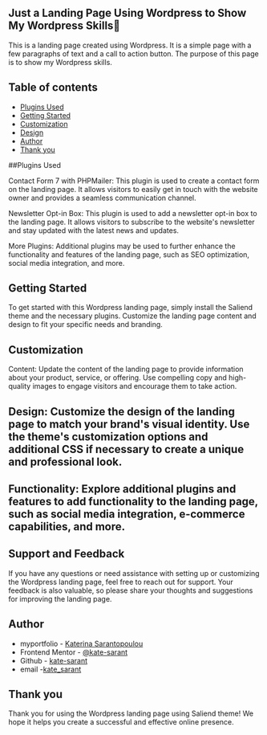 ## Just a Landing Page Using Wordpress to Show My Wordpress Skills🚀️
This is a landing page created using Wordpress. It is a simple page with a few paragraphs of text and a call to action button. The purpose of this page is to show my Wordpress skills.

## Table of contents


- [Plugins Used](#Plugins_Used)
- [Getting Started](#Getting_Started)
- [Customization](#Customization)
- [Design](#Design)
- [Author](#author)
- [Thank you](#Thank_you)


##Plugins Used

Contact Form 7 with PHPMailer: This plugin is used to create a contact form on the landing page. It allows visitors to easily get in touch with the website owner and provides a seamless communication channel.

Newsletter Opt-in Box: This plugin is used to add a newsletter opt-in box to the landing page. It allows visitors to subscribe to the website's newsletter and stay updated with the latest news and updates.

More Plugins: Additional plugins may be used to further enhance the functionality and features of the landing page, such as SEO optimization, social media integration, and more.

## Getting Started
To get started with this Wordpress landing page, simply install the Saliend theme and the necessary plugins. Customize the landing page content and design to fit your specific needs and branding.

## Customization
Content: Update the content of the landing page to provide information about your product, service, or offering. Use compelling copy and high-quality images to engage visitors and encourage them to take action.

## Design: Customize the design of the landing page to match your brand's visual identity. Use the theme's customization options and additional CSS if necessary to create a unique and professional look.

## Functionality: Explore additional plugins and features to add functionality to the landing page, such as social media integration, e-commerce capabilities, and more.

## Support and Feedback
If you have any questions or need assistance with setting up or customizing the Wordpress landing page, feel free to reach out for support. Your feedback is also valuable, so please share your thoughts and suggestions for improving the landing page.

## Author
- myportfolio - [Katerina Sarantopoulou](https://myportfolio-katesarant.netlify.app/)
- Frontend Mentor - [@kate-sarant](https://www.frontendmentor.io/profile/kate-sarant)
- Github - [kate-sarant](https://github.com/kate-sarant)
- email -[kate_sarant](mailto:kate_sarant@yahoo.gr?subject=[GitHub]%20Source%20Han%20Sans)

## Thank you
Thank you for using the Wordpress landing page using Saliend theme! We hope it helps you create a successful and effective online presence.







